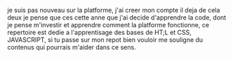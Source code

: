 je suis pas nouveau sur la platforme, j'ai creer mon compte il deja de cela deux je pense que ces cette anne que j'ai decide d'apprendre la code, dont je pense m'investir et apprendre comment la platforme fonctionne, ce repertoire est dedie a l'apprentisage des bases de HT;L et  CSS, JAVASCRIPT, si tu passe sur mon repot bien vouloir me souligne du contenus qui pourrais m'aider dans ce sens.
